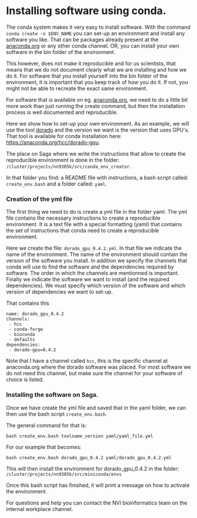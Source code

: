 # Installing software using conda.

The conda system makes it very easy to install software. With the command `conda create -n $ENV_NAME` you can set-up an environment and install any software you like. That can be packages already present at the [anaconda.org](anaconda.org) or any other conda channel. OR, you can install your own software in the bin folder of the environment. 

This however, does not make it reproducible and for us scientists, that means that we do not document clearly what we are installing and how we do it. For software that you install yourself into the bin folder of the environment, it is important that you keep track of how you do it. If not, you might not be able to recreate the exact same environment.

For software that is available on eg. [anaconda.org](anaconda.org), we need to do a little bit more work than just running the create command, but then the installation process is well documented and reproducible.

Here we show how to set-up your own environment. As an example, we will use the tool [dorado](https://github.com/nanoporetech/dorado) and the version we want is the version that uses GPU's. That tool is available for conda installation here: https://anaconda.org/hcc/dorado-gpu. 

The place on Saga where we write the instructions that allow to create the reproducible environment is done in the folder: `/cluster/projects/nn9305k/src/conda_env_creator`.

In that folder you find: a README file with instructions, a bash script called: `create_env.bash` and a folder called: `yaml`.

### Creation of the yml file
The first thing we need to do is create a yml file in the folder yaml.
The yml file contains the necessary instructions to create a reproducible environment. It is a text file with a special formatting (yaml) that contains the set of instructions that conda need to create a reproducible environment. 

Here we create the file: `dorado_gpu_0.4.2.yml`. In that file we indicate the name of the environment. The name of the environment should contain the version of the software you install. In addition we specify the channels that conda will use to find the software and the dependencies required by software. The order in which the channels are mentionned is important. Finally we indicate the software we want to install (and the required dependencies). We must specify which version of the software and which version of dependencies we want to set-up. 

That contains this
```
name: dorado_gpu_0.4.2
channels:
 - hcc
 - conda-forge
 - bioconda
 - defaults
dependencies:
 - dorado-gpu=0.4.2
```

Note that I have a channel called `hcc`, this is the specific channel at anaconda.org where the dorado software was placed. For most software we do not need this channel, but make sure the channel for your software of choice is listed. 

### Installing the software on Saga.

Once we have create the yml file and saved that in the yaml folder, we can then use the bash script `create_env.bash`.

The general command for that is: 

```
bash create_env.bash toolname_version yaml/yaml_file.yml
```

For our example that becomes:

```
bash create_env.bash dorado_gpu_0.4.2 yaml/dorado_gpu_0.4.2.yml
```

This will then install the environment for dorado_gpu_0.4.2 in the folder:
`/cluster/projects/nn9305k/src/miniconda/envs`

Once this bash script has finished, it will print a message on how to activate the environment.

For questions and help you can contact the NVI bioinformatics team on the internal workplace channel.
